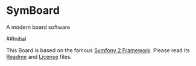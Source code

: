 SymBoard
========

A modern board software

##Initial

This Board is based on the famous [Symfony 2 Framework](https://github.com/symfony/symfony).
Please read its [Readme](https://github.com/symfony/symfony/blob/master/README.md) and [License](https://github.com/symfony/symfony/blob/master/LICENSE) files.
